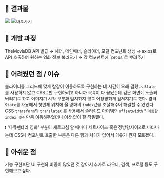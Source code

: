 ## 📍 결과물

![](./screen-shot.png)
![바로가기](https://jiyehyeon.github.io/react-netflix-clone/)

## 📍 개발 과정

<aside>
TheMovieDB API 발급
→ 헤더, 메인배너, 슬라이더, 모달 컴포넌트 생성
→ axios로 API 호출하여 원하는 영화 정보 불러오기
→ 각 컴포넌트에 `props`로 뿌려주기

</aside>

## 📍 어려웠던 점 / 이슈

슬라이더를 그리드에 맞게 칼같이 이동하도록 구현하는 데 시간이 오래 걸렸다.
`State`를 사용하지 않고 CSS로만 구현하려고 하니까 목록이 다 끝났는데 검은 화면이 노출되버리기도 하고 이미지가 시작 부분과 일치하지 않고 어정쩡하게 걸쳐지기도 했다.
결국 `State`를 사용해서 첫번째 위치에 올 영화의 `index`값을 조절해주어 해결할 수 있었다.
CSS `transform`의 `translateX` 를 사용해서 슬라이드 아이템의 `offsetwidth` \* `이동할 index 갯수` 만큼 이동해주었더니 이상 없이 잘 작동했다.

❗ ‘다큐멘터리 영화' 부분이 새로고침 할 때마다 세로사이즈 혹은 정방향사이즈로 나타나는데 CSS나 컴포넌트 호출한 부분은 다른 행과 차이가 없어서 이유가 뭔지 모르겠다..

## 📍 아쉬운 점

기능 구현보단 UI 구현의 비중이 많았던 것 같아서 추가로 라우터, 검색, 프로필 등도 구현해보고 싶다.
